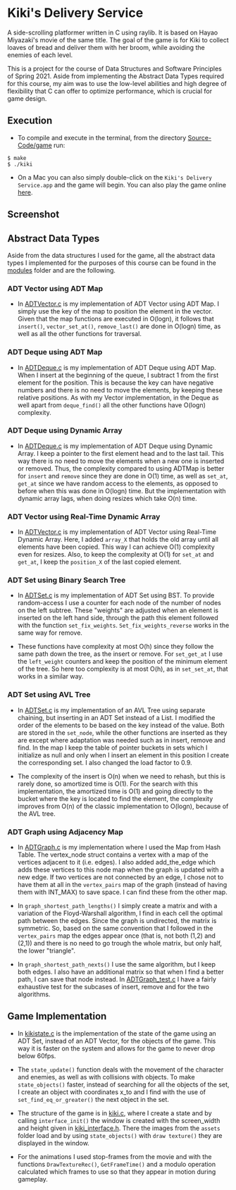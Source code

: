# Kiki's Delivery Service 

A side-scrolling platformer written in C using raylib. It is based on Hayao Miyazaki's movie of the same title. The goal of the game is for Kiki to collect loaves of bread and deliver them with her broom, while avoiding the enemies of each level.

This is a project for the course of Data Structures and Software Principles of Spring 2021. Aside from implementing the Abstract Data Types required for this course, my aim was to use the low-level abilities and high degree of flexibility that C can offer to optimize performance, which is crucial for game design.

## Execution

- To compile and execute in the terminal, from the directory [Source-Code/game](Source-Code/game/) run: 
```
$ make
$ ./kiki
```

- On a Mac you can also simply double-click on the `Kiki's Delivery Service.app` and the game will begin. You can also play the game online [here](https://k08.chatzi.org/games/2021/competition/KikisDeliveryService/game.html).

## Screenshot



## Abstract Data Types

Aside from the data structures I used for the game, all the abstract data types I implemented for the purposes of this course can be found in the [modules](Source-Code/modules/) folder and are the following.

### ADT Vector using ADT Map

- In [ADTVector.c](Source-Code/modules/UsingADTMap/ADTVector.c) is my implementation of ADT Vector using ADT Map. I simply use the key of the map to position the element in the vector. Given that the map functions are executed in O(logn), it follows that `insert()`, `vector_set_at()`, `remove_last()` are done in O(logn) time, as well as all the other functions for traversal.

### ADT Deque using ADT Map

- In [ADTDeque.c](Source-Code/modules/UsingADTMap/ADTDeque.c) is my implementation of ADT Deque using ADT Map. When I insert at the beginning of the queue, I subtract 1 from the first element for the position. This is because the key can have negative numbers and there is no need to move the elements, by keeping these relative positions. As with my Vector implementation, in the Deque as well apart from `deque_find()` all the other functions have O(logn) complexity.

### ADT Deque using Dynamic Array

- In [ADTDeque.c](Source-Code/modules/UsingDynamicArray/ADTDeque.c) is my implementation of ADT Deque using Dynamic Array. I keep a pointer to the first element head and to the last tail. This way there is no need to move the elements when a new one is inserted or removed. Thus, the complexity compared to using ADTMap is better for `insert` and `remove` since they are done in O(1) time, as well as `set_at`, `get_at` since we have random access to the elements, as opposed to before when this was done in O(logn) time. But the implementation with dynamic array lags, when doing resizes which take O(n) time.

### ADT Vector using Real-Time Dynamic Array

- In [ADTVector.c](Source-Code/modules/UsingRealTimeDynamicArray/ADTVector.c) is my implementation of ADT Vector using Real-Time Dynamic Array. Here, I added `array_X` that holds the old array until all elements have been copied. This way I can achieve O(1) complexity even for resizes. Also, to keep the complexity at O(1) for `set_at` and `get_at`, I keep the `position_X` of the last copied element.

### ADT Set using Binary Search Tree

- In [ADTSet.c](Source-Code/modules/UsingBinarySearchTree/ADTSet.c) is my implementation of ADT Set using BST. To provide random-access I use a counter for each node of the number of nodes on the left subtree. These "weights" are adjusted when an element is inserted on the left hand side, through the path this element followed with the function `set_fix_weights`. `Set_fix_weights_reverse` works in the same way for remove.

- These functions have complexity at most O(h) since they follow the same path down the tree, as the insert or remove. For `set_get_at` I use the `left_weight` counters and keep the position of the minimum element of the tree. So here too complexity is at most O(h), as in `set_set_at`, that works in a similar way.

### ADT Set using AVL Tree

- In [ADTSet.c](Source-Code/modules/UsingHashTable/ADTSet.c) is my implementation of an AVL Tree using separate chaining, but inserting in an ADT Set instead of a List. I modified the order of the elements to be based on the key instead of the value. Both are stored in the `set_node`, while the other functions are inserted as they are except where adaptation was needed such as in insert, remove and find. In the map I keep the table of pointer buckets in sets which I initialize as null and only when I insert an element in this position I create the corresponding set. I also changed the load factor to 0.9.

- The complexity of the insert is O(n) when we need to rehash, but this is rarely done, so amortized time is O(1). For the search with this implementation, the amortized time is O(1) and going directly to the bucket where the key is located to find the element, the complexity improves from O(n) of the classic implementation to O(logn), because of the AVL tree.

### ADT Graph using Adjacency Map

- In [ADTGraph.c](Source-Code/modules/UsingAdjacencyMap/ADTGraph.c) is my implementation where I used the Map from Hash Table. The vertex_node struct contains a vertex with a map of the vertices adjacent to it (i.e. edges). I also added add_the_edge which adds these vertices to this node map when the graph is updated with a new edge. If two vertices are not connected by an edge, I chose not to have them at all in the `vertex_pairs` map of the graph (instead of having them with INT_MAX) to save space. I can find these from the other map. 

- In `graph_shortest_path_lengths()` I simply create a matrix and with a variation of the Floyd-Warshall algorithm, I find in each cell the optimal path between the edges. Since the graph is undirected, the matrix is symmetric. So, based on the same convention that I followed in the `vertex_pairs` map the edges appear once (that is, not both (1,2) and (2,1)) and there is no need to go trough the whole matrix, but only half, the lower "triangle". 

- In `graph_shortest_path_nexts()` I use the same algorithm, but I keep both edges. I also have an additional matrix so that when I find a better path, I can save that node instead. In [ADTGraph_test.c](Source-Code/tests/ADTGraph_test.c) I have a fairly exhaustive test for the subcases of insert, remove and for the two algorithms.


## Game Implementation

- In [kikistate.c](Source-Code/game/kikistate.c) is the implementation of the state of the game using an ADT Set, instead of an ADT Vector, for the objects of the game. This way it is faster on the system and allows for the game to never drop below 60fps.

- The `state_update()` function deals with the movement of the character and enemies, as well as with collisions with objects. To make `state_objects()` faster, instead of searching for all the objects of the set, I create an object with coordinates x_to and I find with the use of `set_find_eq_or_greater()` the next object in the set. 

- The structure of the game is in [kiki.c](Source-Code/game/kiki.c), where I create a state and by calling `interface_init()` the window is created with the screen_width and height given in [kiki_interface.h](Source-Code/game/kiki_interface.h). There the images from the `assets` folder load and by using `state_objects()` with `draw texture()` they are displayed in the window. 

- For the animations I used stop-frames from the movie and with the functions `DrawTextureRec()`, `GetFrameTime()` and a modulo operation calculated which frames to use so that they appear in motion during gameplay.